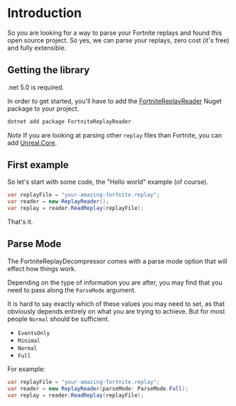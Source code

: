 Introduction
=====

So you are looking for a way to parse your Fortnite replays and found this open source project.
So yes, we can parse your replays, zero cost (it's free) and fully extensible.

## Getting the library

.net 5.0 is required.

In order to get started, you'll have to add the [FortniteReplayReader](https://www.nuget.org/packages/FortniteReplayReader) Nuget package to your project.
```powershell
dotnet add package FortniteReplayReader
```

*Note* If you are looking at parsing other `replay` files than Fortnite, you can add [Unreal.Core](https://www.nuget.org/packages/Unreal.Core).


## First example

So let's start with some code, the "Hello world" example (of course).

``` csharp
var replayFile = "your-amazing-fortnite.replay";
var reader = new ReplayReader();
var replay = reader.ReadReplay(replayFile);
```

That's it.

## Parse Mode

The FortniteReplayDecompressor comes with a parse mode option that will effect how things work.

Depending on the type of information you are after, you may find that you need to pass along the `ParseMode` argument.

It is hard to say exactly which of these values you may need to set, as that obviously depends entirely on what you are trying to achieve. But for most people `Normal` should be sufficient.

+ `EventsOnly`
+ `Minimal`
+ `Normal`
+ `Full`

For example: 

``` csharp
var replayFile = "your-amazing-fortnite.replay";
var reader = new ReplayReader(parseMode: ParseMode.Full);
var replay = reader.ReadReplay(replayFile);
```
